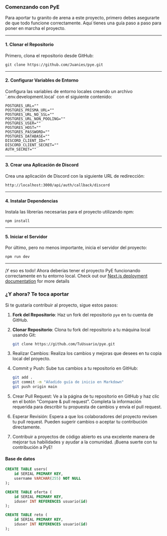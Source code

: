 ### Comenzando con PyE

Para aportar tu granito de arena a este proyecto, primero debes asegurarte de que todo funcione correctamente. Aquí tienes una guía paso a paso para poner en marcha el proyecto.

---

#### 1. Clonar el Repositorio

Primero, clona el repositorio desde GitHub:


```console
git clone https://github.com/Juanies/pye.git
```

---

#### 2. Configurar Variables de Entorno

Configura las variables de entorno locales creando un archivo \`.env.development.local\` con el siguiente contenido:

```env
POSTGRES_URL=""
POSTGRES_PRISMA_URL=""
POSTGRES_URL_NO_SSL=""
POSTGRES_URL_NON_POOLING=""
POSTGRES_USER=""
POSTGRES_HOST=""
POSTGRES_PASSWORD=""
POSTGRES_DATABASE=""
DISCORD_CLIENT_ID=""
DISCORD_CLIENT_SECRET=""
AUTH_SECRET=""
```

---

#### 3. Crear una Aplicación de Discord

Crea una aplicación de Discord con la siguiente URL de redirección:

```url
http://localhost:3000/api/auth/callback/discord
```

---

#### 4. Instalar Dependencias

Instala las librerías necesarias para el proyecto utilizando npm:

```console
npm install
```

---

#### 5. Iniciar el Servidor

Por último, pero no menos importante, inicia el servidor del proyecto:

```console
npm run dev
```

---



¡Y eso es todo! Ahora deberías tener el proyecto PyE funcionando correctamente en tu entorno local.
Check out our [Next.js deployment documentation](https://nextjs.org/docs/deployment) for more details

### ¿Y ahora? Te toca aportar

Si te gustaría contribuir al proyecto, sigue estos pasos:

1. **Fork del Repositorio**: Haz un fork del repositorio `pye` en tu cuenta de GitHub.

2. **Clonar Repositorio**: Clona tu fork del repositorio a tu máquina local usando Git:

   ```bash
   git clone https://github.com/TuUsuario/pye.git

3. Realizar Cambios: Realiza los cambios y mejoras que desees en tu copia local del proyecto.


4. Commit y Push: Sube tus cambios a tu repositorio en GitHub:


     ```bash
    git add .
    git commit -m "Añadido guía de inicio en Markdown"
    git push origin main


5. Crear Pull Request: Ve a la página de tu repositorio en GitHub y haz clic en el botón "Compare & pull request". Completa la información requerida para describir tu propuesta de cambios y envía el pull request.

6. Esperar Revisión: Espera a que los colaboradores del proyecto revisen tu pull request. Pueden sugerir cambios o aceptar tu contribución directamente.

7. Contribuir a proyectos de código abierto es una excelente manera de mejorar tus habilidades y ayudar a la comunidad. ¡Buena suerte con tu contribución a PyE!

#### Base de datos
```SQL
CREATE TABLE users(
    id SERIAL PRIMARY KEY,
    username VARCHAR(255) NOT NULL
);

CREATE TABLE oferta (
    id SERIAL PRIMARY KEY,
    iduser INT REFERENCES usuario(id)
);

CREATE TABLE reto (
    id SERIAL PRIMARY KEY,
    iduser INT REFERENCES usuario(id)
);

```
